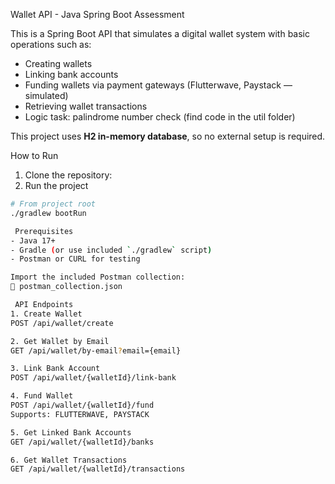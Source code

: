 Wallet API - Java Spring Boot Assessment

This is a Spring Boot API that simulates a digital wallet system with basic operations such as:

- Creating wallets
- Linking bank accounts
- Funding wallets via payment gateways (Flutterwave, Paystack — simulated)
- Retrieving wallet transactions
- Logic task: palindrome number check (find code in the util folder)

This project uses **H2 in-memory database**, so no external setup is required.

How to Run

1. Clone the repository:
2. Run the project
```bash
# From project root
./gradlew bootRun

 Prerequisites
- Java 17+
- Gradle (or use included `./gradlew` script)
- Postman or CURL for testing

Import the included Postman collection:
📄 postman_collection.json

 API Endpoints
1. Create Wallet
POST /api/wallet/create

2. Get Wallet by Email
GET /api/wallet/by-email?email={email}

3. Link Bank Account
POST /api/wallet/{walletId}/link-bank

4. Fund Wallet
POST /api/wallet/{walletId}/fund
Supports: FLUTTERWAVE, PAYSTACK

5. Get Linked Bank Accounts
GET /api/wallet/{walletId}/banks

6. Get Wallet Transactions
GET /api/wallet/{walletId}/transactions